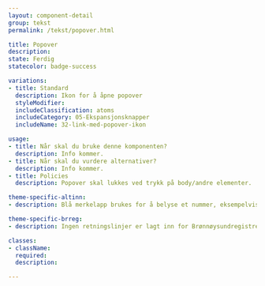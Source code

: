 ```yaml
---
layout: component-detail
group: tekst
permalink: /tekst/popover.html

title: Popover
description:
state: Ferdig
statecolor: badge-success

variations:
- title: Standard
  description: Ikon for å åpne popover
  styleModifier:
  includeClassification: atoms
  includeCategory: 05-Ekspansjonsknapper
  includeName: 32-link-med-popover-ikon

usage:
- title: Når skal du bruke denne komponenten?
  description: Info kommer.
- title: Når skal du vurdere alternativer?
  description: Info kommer.
- title: Policies
  description: Popover skal lukkes ved trykk på body/andre elementer.

theme-specific-altinn:
- description: Blå merkelapp brukes for å belyse et nummer, eksempelvis hvor mange uleste meldinger du har, hvor mange filter du har valgt, etc. Grå brukes for å gi tilleggsinfo, f.eks hvilken kategori et søkeresultat tilhører. Gul brukes for å gjøre brukeren oppmerksom på noe. Rød brukes for å advare. Grønn brukes for å oppfordre.

theme-specific-brreg:
- description: Ingen retningslinjer er lagt inn for Brønnøysundregistrene enda.

classes:
- className:
  required:
  description:

---
```

